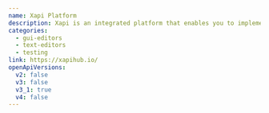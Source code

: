 ```yaml
---
name: Xapi Platform
description: Xapi is an integrated platform that enables you to implement a streamlined API-first design strategy with standardized API artifacts and collaborative teams.
categories:
  - gui-editors
  - text-editors
  - testing
link: https://xapihub.io/
openApiVersions:
  v2: false
  v3: false
  v3_1: true
  v4: false
---
```

